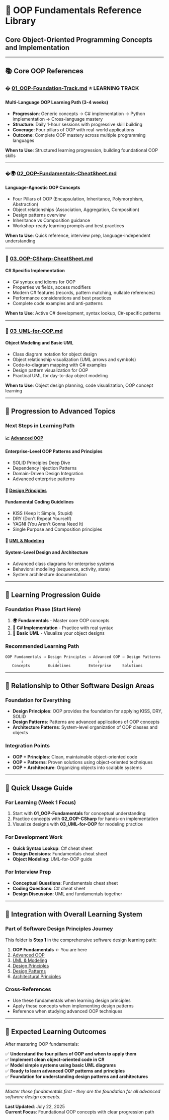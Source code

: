 # 🎯 OOP Fundamentals Reference Library

## Core Object-Oriented Programming Concepts and Implementation

---

## 📚 Core OOP References

### **� [01_OOP-Foundation-Track.md](01_OOP-Foundation-Track.md)** ⭐ **LEARNING TRACK**

#### Multi-Language OOP Learning Path (3-4 weeks)

- **Progression**: Generic concepts → C# implementation → Python implementation → Cross-language mastery
- **Structure**: Daily 1-hour sessions with progressive skill building
- **Coverage**: Four pillars of OOP with real-world applications
- **Outcome**: Complete OOP mastery across multiple programming languages

**When to Use**: Structured learning progression, building foundational OOP skills

---

### **�🌍 [02_OOP-Fundamentals-CheatSheet.md](02_OOP-Fundamentals-CheatSheet.md)**

#### Language-Agnostic OOP Concepts

- Four Pillars of OOP (Encapsulation, Inheritance, Polymorphism, Abstraction)
- Object relationships (Association, Aggregation, Composition)
- Design patterns overview
- Inheritance vs Composition guidance
- Workshop-ready learning prompts and best practices

**When to Use**: Quick reference, interview prep, language-independent understanding

---

### **🔷 [03_OOP-CSharp-CheatSheet.md](03_OOP-CSharp-CheatSheet.md)**

#### C# Specific Implementation

- C# syntax and idioms for OOP
- Properties vs fields, access modifiers
- Modern C# features (records, pattern matching, nullable references)
- Performance considerations and best practices
- Complete code examples and anti-patterns

**When to Use**: Active C# development, syntax lookup, C#-specific patterns

---

### **🎨 [03_UML-for-OOP.md](03_UML-for-OOP.md)**

#### Object Modeling and Basic UML

- Class diagram notation for object design
- Object relationship visualization (UML arrows and symbols)
- Code-to-diagram mapping with C# examples
- Design pattern visualization for OOP
- Practical UML for day-to-day object modeling

**When to Use**: Object design planning, code visualization, OOP concept learning

---

## 🚀 **Progression to Advanced Topics**

### **Next Steps in Learning Path**

#### **📈 [Advanced OOP](../02-advanced-oop/)**

#### Enterprise-Level OOP Patterns and Principles

- SOLID Principles Deep Dive
- Dependency Injection Patterns
- Domain-Driven Design Integration
- Advanced enterprise patterns

#### **🎯 [Design Principles](../04-design-principles/)**

#### Fundamental Coding Guidelines

- KISS (Keep It Simple, Stupid)
- DRY (Don't Repeat Yourself)
- YAGNI (You Aren't Gonna Need It)
- Single Purpose and Composition principles

#### **🎨 [UML & Modeling](../03-uml-and-modeling/)**

#### System-Level Design and Architecture

- Advanced class diagrams for enterprise systems
- Behavioral modeling (sequence, activity, state)
- System architecture documentation

---

## 🎯 **Learning Progression Guide**

### **Foundation Phase (Start Here)**

1. **🌍 Fundamentals** - Master core OOP concepts
2. **🔷 C# Implementation** - Practice with real syntax
3. **🎨 Basic UML** - Visualize your object designs

### **Recommended Learning Path**

```text
OOP Fundamentals → Design Principles → Advanced OOP → Design Patterns
       ↓               ↓                 ↓              ↓
   Concepts        Guidelines        Enterprise     Solutions
```

---

## 🔄 **Relationship to Other Software Design Areas**

### **Foundation for Everything**

- **Design Principles**: OOP provides the foundation for applying KISS, DRY, SOLID
- **Design Patterns**: Patterns are advanced applications of OOP concepts
- **Architecture Patterns**: System-level organization of OOP classes and objects

### **Integration Points**

- **OOP + Principles**: Clean, maintainable object-oriented code
- **OOP + Patterns**: Proven solutions using object-oriented techniques
- **OOP + Architecture**: Organizing objects into scalable systems

---

## 🎯 **Quick Usage Guide**

### **For Learning (Week 1 Focus)**

1. Start with **01_OOP-Fundamentals** for conceptual understanding
2. Practice concepts with **02_OOP-CSharp** for hands-on implementation
3. Visualize designs with **03_UML-for-OOP** for modeling practice

### **For Development Work**

- **Quick Syntax Lookup**: C# cheat sheet
- **Design Decisions**: Fundamentals cheat sheet
- **Object Modeling**: UML-for-OOP guide

### **For Interview Prep**

- **Conceptual Questions**: Fundamentals cheat sheet
- **Coding Questions**: C# cheat sheet
- **Design Discussion**: UML and fundamentals together

---

## 🔗 **Integration with Overall Learning System**

### **Part of Software Design Principles Journey**

This folder is **Step 1** in the comprehensive software design learning path:

1. **OOP Fundamentals** ← You are here
2. [Advanced OOP](../02-advanced-oop/)
3. [UML & Modeling](../03-uml-and-modeling/)
4. [Design Principles](../04-design-principles/)
5. [Design Patterns](../05-design-patterns/)
6. [Architectural Principles](../06-architectural-principles/)

### **Cross-References**

- Use these fundamentals when learning design principles
- Apply these concepts when implementing design patterns
- Reference when studying advanced OOP techniques

---

## 🎯 **Expected Learning Outcomes**

After mastering OOP fundamentals:

✅ **Understand the four pillars of OOP and when to apply them**  
✅ **Implement clean object-oriented code in C#**  
✅ **Model simple systems using basic UML diagrams**  
✅ **Ready to learn advanced OOP patterns and principles**  
✅ **Foundation for understanding design patterns and architectures**

---

_Master these fundamentals first - they are the foundation for all advanced software design concepts._

**Last Updated**: July 22, 2025  
**Current Focus**: Foundational OOP concepts with clear progression path

